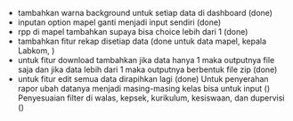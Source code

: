 - tambahkan warna background untuk setiap data di dashboard (done)
- inputan option mapel ganti menjadi input sendiri (done)
- rpp di mapel tambahkan supaya bisa choice lebih dari 1 (done)
- tambahkan fitur rekap disetiap data (done untuk data mapel, kepala Labkom, )
- untuk fitur download tambahkan jika data hanya 1 maka outputnya file saja dan jika data lebih dari 1 maka outputnya berbentuk file zip (done)
- untuk fitur edit semua data dirapihkan lagi (done)
Untuk penyerahan rapor ubah datanya menjadi masing-masing kelas bisa untuk input ()
Penyesuaian filter di walas, kepsek, kurikulum, kesiswaan, dan dupervisi ()    
